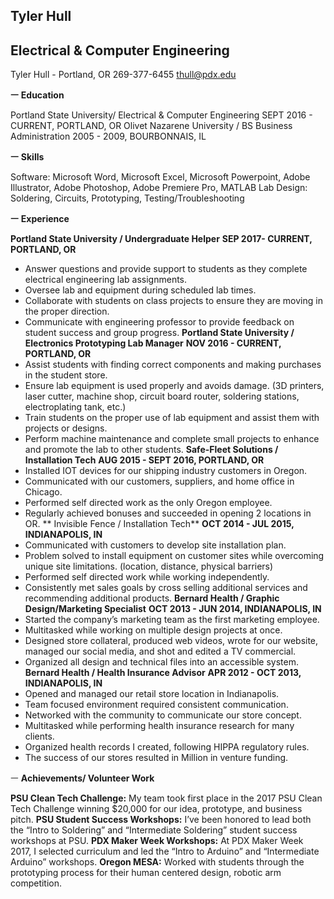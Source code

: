 
## Tyler Hull
## Electrical & Computer Engineering

Tyler Hull - Portland, OR
269-377-6455
thull@pdx.edu

**ㅡ**
**Education**

Portland State University/ Electrical & Computer Engineering
SEPT 2016 - CURRENT,  PORTLAND, OR
Olivet Nazarene University / BS Business Administration
2005 - 2009,  BOURBONNAIS, IL

**ㅡ**
**Skills**

Software: Microsoft Word, Microsoft Excel, Microsoft Powerpoint, Adobe Illustrator, Adobe Photoshop, Adobe Premiere Pro, MATLAB
Lab Design: Soldering, Circuits, Prototyping, Testing/Troubleshooting

**ㅡ**
**Experience**

**Portland State University / Undergraduate Helper**
**SEP 2017- CURRENT,  PORTLAND, OR**
* Answer questions and provide support to students as they complete electrical engineering lab assignments.
* Oversee lab and equipment during scheduled lab times.
* Collaborate with students on class projects to ensure they are moving in the proper direction.
* Communicate with engineering professor to provide feedback on student success and group progress.
**Portland State University / Electronics Prototyping Lab Manager**
**NOV 2016 - CURRENT,  PORTLAND, OR**
* Assist students with finding correct components and making purchases in the student store.
* Ensure lab equipment is used properly and avoids damage. (3D printers, laser cutter, machine shop, circuit board router, soldering stations, electroplating tank, etc.)
* Train students on the proper use of lab equipment and assist them with projects or designs.
* Perform machine maintenance and complete small projects to enhance and promote the lab to other students.
**Safe-Fleet Solutions / Installation Tech**
**AUG 2015 - SEPT 2016,  PORTLAND, OR**
* Installed IOT devices for our shipping industry customers in Oregon.
* Communicated with our customers, suppliers, and home office in Chicago.
* Performed self directed work  as the only Oregon employee.
* Regularly achieved bonuses and succeeded in opening  2 locations in OR.
** Invisible Fence / Installation Tech**
**OCT 2014 -  JUL 2015,  INDIANAPOLIS, IN**
* Communicated with customers to develop site installation plan.
* Problem solved to install equipment on customer sites while overcoming unique site limitations. (location, distance, physical barriers)
* Performed self directed work while working independently.
* Consistently met sales goals by cross selling additional services and recommending additional products.
**Bernard Health / Graphic Design/Marketing Specialist**
**OCT  2013 - JUN 2014,  INDIANAPOLIS, IN**
* Started the company’s marketing team as the first marketing employee.
* Multitasked while working on multiple design projects at once. 
* Designed store collateral, produced web videos, wrote for our website, managed our social media, and shot and edited a TV commercial.
* Organized all design and technical files into an accessible system.
**Bernard Health / Health Insurance Advisor**
**APR  2012 - OCT 2013,  INDIANAPOLIS, IN**
* Opened and managed our retail store location in Indianapolis.
* Team focused environment required consistent communication.
* Networked with the community to communicate our store concept.
* Multitasked while performing health insurance research for many clients.
* Organized health records I created, following HIPPA regulatory rules.
* The  success of our stores resulted in  Million in venture funding.

ㅡ
**Achievements/ Volunteer Work**

**PSU Clean Tech Challenge:** My team took first place in the 2017 PSU Clean Tech Challenge winning $20,000 for our idea, prototype, and business pitch.
**PSU Student Success Workshops:** I’ve been honored to lead both the “Intro to Soldering” and “Intermediate Soldering” student success workshops at PSU.
**PDX Maker Week Workshops:** At PDX Maker Week 2017, I selected curriculum and led the “Intro to Arduino” and “Intermediate Arduino” workshops.
**Oregon MESA:** Worked with students through the prototyping process for their human centered design, robotic arm competition.

